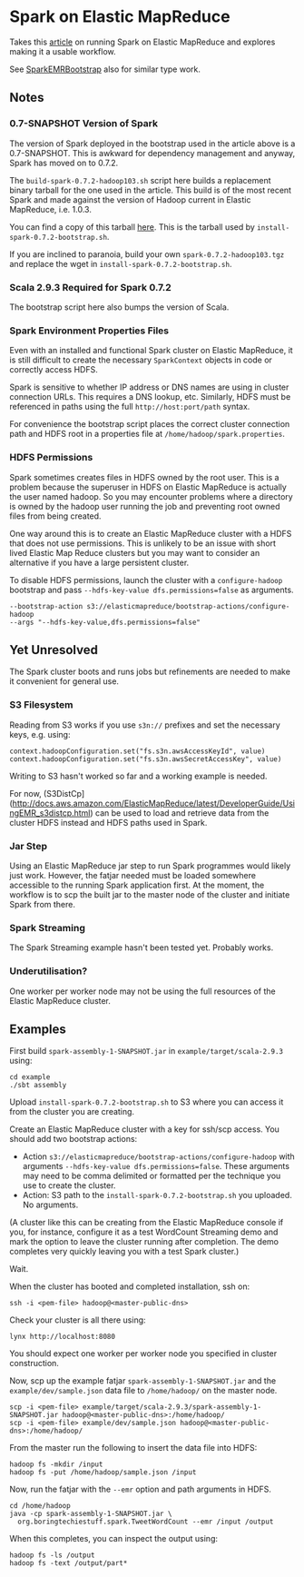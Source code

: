 Spark on Elastic MapReduce
==========================

Takes this [article](http://aws.amazon.com/articles/4926593393724923) on running
Spark on Elastic MapReduce and explores making it a usable workflow.

See [SparkEMRBootstrap](https://github.com/ianoc/SparkEMRBootstrap) also for
similar type work.


Notes
-----

### 0.7-SNAPSHOT Version of Spark
The version of Spark deployed in the bootstrap used in the article above is a
0.7-SNAPSHOT. This is awkward for dependency management and anyway, Spark has
moved on to 0.7.2.

The `build-spark-0.7.2-hadoop103.sh` script here builds a replacement binary
tarball for the one used in the article. This build is of the most recent Spark
and made against the version of Hadoop current in Elastic MapReduce, i.e.
1.0.3.

You can find a copy of this tarball
[here](https://dl.dropboxusercontent.com/u/1577066/spark/spark-0.7.2-hadoop103.tgz).
This is the tarball used by `install-spark-0.7.2-bootstrap.sh`.

If you are inclined to paranoia, build your own `spark-0.7.2-hadoop103.tgz` and
replace the wget in `install-spark-0.7.2-bootstrap.sh`.

### Scala 2.9.3 Required for Spark 0.7.2
The bootstrap script here also bumps the version of Scala.

### Spark Environment Properties Files
Even with an installed and functional Spark cluster on Elastic MapReduce, it is
still difficult to create the necessary `SparkContext` objects in code or
correctly access HDFS.

Spark is sensitive to whether IP address or DNS names are using in cluster
connection URLs. This requires a DNS lookup, etc. Similarly, HDFS must be
referenced in paths using the full `http://host:port/path` syntax.

For convenience the bootstrap script places the correct cluster connection path
and HDFS root in a properties file at `/home/hadoop/spark.properties`.

### HDFS Permissions
Spark sometimes creates files in HDFS owned by the root user. This is a problem
because the superuser in HDFS on Elastic MapReduce is actually the user named
hadoop. So you may encounter problems where a directory is owned by the hadoop
user running the job and preventing root owned files from being created.

One way around this is to create an Elastic MapReduce cluster with a HDFS that
does not use permissions. This is unlikely to be an issue with short lived
Elastic Map Reduce clusters but you may want to consider an alternative if
you have a large persistent cluster.

To disable HDFS permissions, launch the cluster with a `configure-hadoop`
bootstrap and pass `--hdfs-key-value dfs.permissions=false` as
arguments.

    --bootstrap-action s3://elasticmapreduce/bootstrap-actions/configure-hadoop
    --args "--hdfs-key-value,dfs.permissions=false"


Yet Unresolved
--------------
The Spark cluster boots and runs jobs but refinements are needed to make it
convenient for general use.

### S3 Filesystem
Reading from S3 works if you use `s3n://` prefixes and set the necessary keys,
e.g. using:

    context.hadoopConfiguration.set("fs.s3n.awsAccessKeyId", value)
    context.hadoopConfiguration.set("fs.s3n.awsSecretAccessKey", value)

Writing to S3 hasn't worked so far and a working example is needed.

For now,
(S3DistCp](http://docs.aws.amazon.com/ElasticMapReduce/latest/DeveloperGuide/UsingEMR_s3distcp.html)
can be used to load and retrieve data from the cluster HDFS instead and HDFS
paths used in Spark.

### Jar Step
Using an Elastic MapReduce jar step to run Spark programmes would likely just
work. However, the fatjar needed must be loaded somewhere accessible to the
running Spark application first. At the moment, the workflow is to scp the
built jar to the master node of the cluster and initiate Spark from there.

### Spark Streaming
The Spark Streaming example hasn't been tested yet. Probably works.

### Underutilisation?
One worker per worker node may not be using the full resources of the Elastic
MapReduce cluster.

Examples
--------
First build `spark-assembly-1-SNAPSHOT.jar` in `example/target/scala-2.9.3`
using:

    cd example
    ./sbt assembly

Upload `install-spark-0.7.2-bootstrap.sh` to S3 where you can access it from
the cluster you are creating.

Create an Elastic MapReduce cluster with a key for ssh/scp access. You should
add two bootstrap actions:

* Action `s3://elasticmapreduce/bootstrap-actions/configure-hadoop` with
  arguments `--hdfs-key-value dfs.permissions=false`. These arguments may need
  to be comma delimited or formatted per the technique you use to create the
  cluster.
* Action: S3 path to the `install-spark-0.7.2-bootstrap.sh` you uploaded. No
  arguments.

(A cluster like this can be creating from the Elastic MapReduce console if you,
for instance, configure it as a test WordCount Streaming demo and mark the
option to leave the cluster running after completion. The demo completes very
quickly leaving you with a test Spark cluster.)

Wait.

When the cluster has booted and completed installation, ssh on:

    ssh -i <pem-file> hadoop@<master-public-dns>

Check your cluster is all there using:

    lynx http://localhost:8080

You should expect one worker per worker node you specified in cluster
construction.

Now, scp up the example fatjar `spark-assembly-1-SNAPSHOT.jar` and the
`example/dev/sample.json` data file to `/home/hadoop/` on the master node.

    scp -i <pem-file> example/target/scala-2.9.3/spark-assembly-1-SNAPSHOT.jar hadoop@<master-public-dns>:/home/hadoop/
    scp -i <pem-file> example/dev/sample.json hadoop@<master-public-dns>:/home/hadoop/

From the master run the following to insert the data file into HDFS:

    hadoop fs -mkdir /input
    hadoop fs -put /home/hadoop/sample.json /input

Now, run the fatjar with the `--emr` option and path arguments in HDFS.

    cd /home/hadoop
    java -cp spark-assembly-1-SNAPSHOT.jar \
      org.boringtechiestuff.spark.TweetWordCount --emr /input /output

When this completes, you can inspect the output using:

    hadoop fs -ls /output
    hadoop fs -text /output/part*

